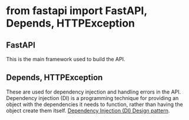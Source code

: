 # from fastapi import FastAPI, Depends, HTTPException
## FastAPI
This is the main framework used to build the API.
## Depends, HTTPException
These are used for dependency injection and handling errors in the API.
Dependency injection (DI) is a programming technique for providing an object with the dependencies it needs to function, rather than having the object create them itself.
[Dependency Injection (DI) Design pattern](https://www.geeksforgeeks.org/dependency-injectiondi-design-pattern/).